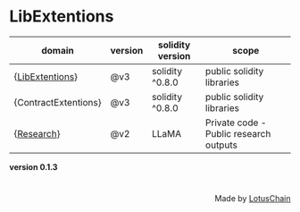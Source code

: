# LibExtentions
| domain | version | solidity version | scope |
|---|---|---|---|
| {[LibExtentions](https://github.com/blue-lotus-lab/LibExtentions/tree/main/contracts%40v3/library)} | @v3 | solidity ^0.8.0 | public solidity libraries |
| {ContractExtentions} | @v3 | solidity ^0.8.0 | public solidity libraries |
| {[Research](https://github.com/blue-lotus-lab/LibExtentions/tree/main/Research)} | @v2 | LLaMA | Private code - Public research outputs |

**version 0.1.3**

# 

<div align="right">
Made by <a href="https://lotuschain.org">LotusChain</a>
</div>
